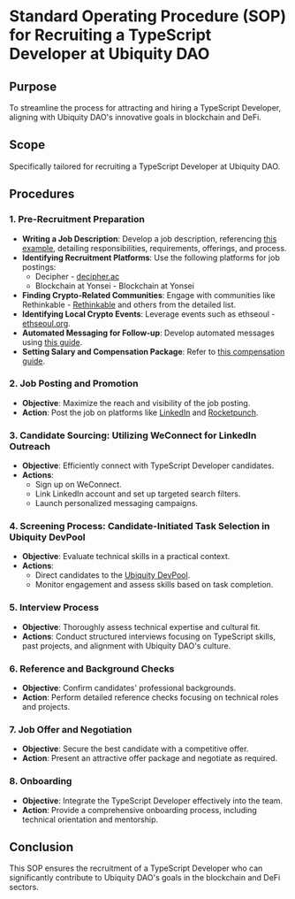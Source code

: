 # Standard Operating Procedure (SOP) for Recruiting a TypeScript Developer at Ubiquity DAO

## Purpose
To streamline the process for attracting and hiring a TypeScript Developer, aligning with Ubiquity DAO's innovative goals in blockchain and DeFi.

## Scope
Specifically tailored for recruiting a TypeScript Developer at Ubiquity DAO.

## Procedures

### 1. Pre-Recruitment Preparation
- **Writing a Job Description**: Develop a job description, referencing [this example](https://dao.ubq.fi/senior-typescript-developer), detailing responsibilities, requirements, offerings, and process.
- **Identifying Recruitment Platforms**: Use the following platforms for job postings:
  - Decipher - [decipher.ac](http://decipher.ac)
  - Blockchain at Yonsei - Blockchain at Yonsei
- **Finding Crypto-Related Communities**: Engage with communities like Rethinkable - [Rethinkable](https://rethinkable.xyz/) and others from the detailed list.
- **Identifying Local Crypto Events**: Leverage events such as ethseoul - [ethseoul.org](https://www.ethseoul.org/).
- **Automated Messaging for Follow-up**: Develop automated messages using [this guide](https://docs.google.com/document/d/1m_JZpr3h0Do2rxhG7sWnsvu6R4obNT__8sRUQ2oOWSg/edit).
- **Setting Salary and Compensation Package**: Refer to [this compensation guide](https://docs.google.com/document/d/1_KXGRtdtletqHLGhxKB4VwY2yo3cSoPAfdMou9ZkLtI/edit?usp=sharing).

### 2. Job Posting and Promotion
- **Objective**: Maximize the reach and visibility of the job posting.
- **Action**: Post the job on platforms like [LinkedIn](https://www.linkedin.com/hiring/jobs/3807440170/detail/) and [Rocketpunch](https://www.rocketpunch.com/jobs/149182/TypeScript-%ED%83%80%EC%9E%85%EC%8A%A4%ED%81%AC%EB%A6%BD%ED%8A%B8-%EC%86%94%EB%A6%AC%EB%94%94%ED%8B%B0Solidity-%EA%B0%9C%EB%B0%9C%EC%9E%90).

### 3. Candidate Sourcing: Utilizing WeConnect for LinkedIn Outreach
- **Objective**: Efficiently connect with TypeScript Developer candidates.
- **Actions**:
  - Sign up on WeConnect.
  - Link LinkedIn account and set up targeted search filters.
  - Launch personalized messaging campaigns.

### 4. Screening Process: Candidate-Initiated Task Selection in Ubiquity DevPool
- **Objective**: Evaluate technical skills in a practical context.
- **Actions**:
  - Direct candidates to the [Ubiquity DevPool](https://dao.ubq.fi/devpool).
  - Monitor engagement and assess skills based on task completion.

### 5. Interview Process
- **Objective**: Thoroughly assess technical expertise and cultural fit.
- **Actions**: Conduct structured interviews focusing on TypeScript skills, past projects, and alignment with Ubiquity DAO's culture.

### 6. Reference and Background Checks
- **Objective**: Confirm candidates' professional backgrounds.
- **Action**: Perform detailed reference checks focusing on technical roles and projects.

### 7. Job Offer and Negotiation
- **Objective**: Secure the best candidate with a competitive offer.
- **Action**: Present an attractive offer package and negotiate as required.

### 8. Onboarding
- **Objective**: Integrate the TypeScript Developer effectively into the team.
- **Action**: Provide a comprehensive onboarding process, including technical orientation and mentorship.

## Conclusion
This SOP ensures the recruitment of a TypeScript Developer who can significantly contribute to Ubiquity DAO's goals in the blockchain and DeFi sectors.
